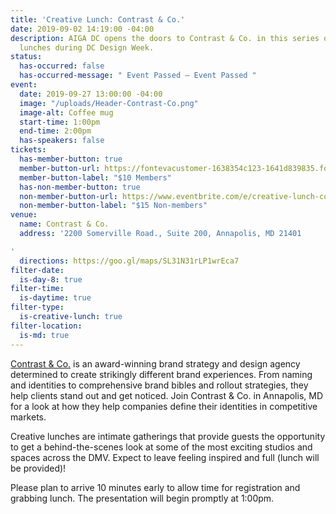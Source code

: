 ```yaml
---
title: 'Creative Lunch: Contrast & Co.'
date: 2019-09-02 14:19:00 -04:00
description: AIGA DC opens the doors to Contrast & Co. in this series of creative
  lunches during DC Design Week.
status:
  has-occurred: false
  has-occurred-message: " Event Passed — Event Passed "
event:
  date: 2019-09-27 13:00:00 -04:00
  image: "/uploads/Header-Contrast-Co.png"
  image-alt: Coffee mug
  start-time: 1:00pm
  end-time: 2:00pm
  has-speakers: false
tickets:
  has-member-button: true
  member-button-url: https://fontevacustomer-1638354c123-1641d839835.force.com/services/oauth2/authorize?client_id=3MVG9nthuDc9owbcOq7_07W.HriOQQPWTbMkrpOla.ajDQlTHf4_uby_mhwylcX.mJBU2O2SppTiZMS0J_HJd&response_type=code&redirect_uri=https://ikit.aiga.org/ikit_national_util/ikit-national-util-sso-redirect/&state=https%3A%2F%2Fdc.aiga.org%2F%3Fpost_type%3Dikit_event%26p%3D395552%26redirect_source%3Deventbrite_register
  member-button-label: "$10 Members"
  has-non-member-button: true
  non-member-button-url: https://www.eventbrite.com/e/creative-lunch-contrast-co-tickets-71296252009
  non-member-button-label: "$15 Non-members"
venue:
  name: Contrast & Co.
  address: '2200 Somerville Road., Suite 200, Annapolis, MD 21401

'
  directions: https://goo.gl/maps/SL31N31rLP1wrEca7
filter-date:
  is-day-8: true
filter-time:
  is-daytime: true
filter-type:
  is-creative-lunch: true
filter-location:
  is-md: true
---
```


[Contrast & Co.](http://www.contrastandco.com/) is an award-winning brand strategy and design agency determined to create strikingly different brand experiences. From naming and identities to comprehensive brand bibles and rollout strategies, they help clients stand out and get noticed. Join Contrast & Co. in Annapolis, MD for a look at how they help companies define their identities in competitive markets.

Creative lunches are intimate gatherings that provide guests the opportunity to get a behind-the-scenes look at some of the most exciting studios and spaces across the DMV. Expect to leave feeling inspired and full (lunch will be provided)!

Please plan to arrive 10 minutes early to allow time for registration and grabbing lunch. The presentation will begin promptly at 1:00pm.
